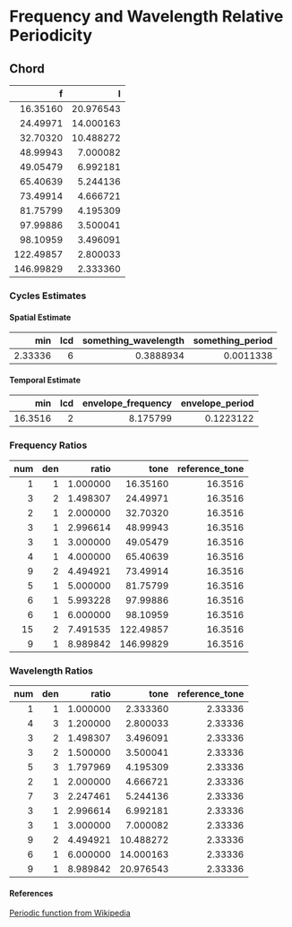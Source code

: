 Frequency and Wavelength Relative Periodicity
================

## Chord

|         f |         l |
|----------:|----------:|
|  16.35160 | 20.976543 |
|  24.49971 | 14.000163 |
|  32.70320 | 10.488272 |
|  48.99943 |  7.000082 |
|  49.05479 |  6.992181 |
|  65.40639 |  5.244136 |
|  73.49914 |  4.666721 |
|  81.75799 |  4.195309 |
|  97.99886 |  3.500041 |
|  98.10959 |  3.496091 |
| 122.49857 |  2.800033 |
| 146.99829 |  2.333360 |

### Cycles Estimates

#### Spatial Estimate

|     min | lcd | something_wavelength | something_period |
|--------:|----:|---------------------:|-----------------:|
| 2.33336 |   6 |            0.3888934 |        0.0011338 |

#### Temporal Estimate

|     min | lcd | envelope_frequency | envelope_period |
|--------:|----:|-------------------:|----------------:|
| 16.3516 |   2 |           8.175799 |       0.1223122 |

### Frequency Ratios

| num | den |    ratio |      tone | reference_tone |
|----:|----:|---------:|----------:|---------------:|
|   1 |   1 | 1.000000 |  16.35160 |        16.3516 |
|   3 |   2 | 1.498307 |  24.49971 |        16.3516 |
|   2 |   1 | 2.000000 |  32.70320 |        16.3516 |
|   3 |   1 | 2.996614 |  48.99943 |        16.3516 |
|   3 |   1 | 3.000000 |  49.05479 |        16.3516 |
|   4 |   1 | 4.000000 |  65.40639 |        16.3516 |
|   9 |   2 | 4.494921 |  73.49914 |        16.3516 |
|   5 |   1 | 5.000000 |  81.75799 |        16.3516 |
|   6 |   1 | 5.993228 |  97.99886 |        16.3516 |
|   6 |   1 | 6.000000 |  98.10959 |        16.3516 |
|  15 |   2 | 7.491535 | 122.49857 |        16.3516 |
|   9 |   1 | 8.989842 | 146.99829 |        16.3516 |

### Wavelength Ratios

| num | den |    ratio |      tone | reference_tone |
|----:|----:|---------:|----------:|---------------:|
|   1 |   1 | 1.000000 |  2.333360 |        2.33336 |
|   4 |   3 | 1.200000 |  2.800033 |        2.33336 |
|   3 |   2 | 1.498307 |  3.496091 |        2.33336 |
|   3 |   2 | 1.500000 |  3.500041 |        2.33336 |
|   5 |   3 | 1.797969 |  4.195309 |        2.33336 |
|   2 |   1 | 2.000000 |  4.666721 |        2.33336 |
|   7 |   3 | 2.247461 |  5.244136 |        2.33336 |
|   3 |   1 | 2.996614 |  6.992181 |        2.33336 |
|   3 |   1 | 3.000000 |  7.000082 |        2.33336 |
|   9 |   2 | 4.494921 | 10.488272 |        2.33336 |
|   6 |   1 | 6.000000 | 14.000163 |        2.33336 |
|   9 |   1 | 8.989842 | 20.976543 |        2.33336 |

#### References

[Periodic function from
Wikipedia](https://en.wikipedia.org/wiki/Periodic_function)
